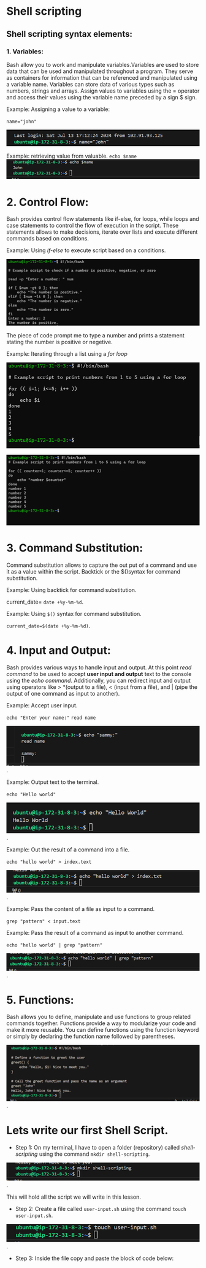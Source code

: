 
# Shell scripting
## Shell scripting syntax elements: 
### 1. Variables: 
Bash allow you to work and manipulate variables.Variables are used to store data that can be used and manipulated throughout a program. They serve as containers for information that can be referenced and manipulated using a variable name.
Variables can store data of various types such as numbers, strings and arrays. Assign values to variables using the = operator and access their values using the variable name preceded by a sign $ sign.

Example: Assigning a value to a variable:

`name="john"`

![The image shows the value to variable](image/images/value.png)

Example: retrieving value from valuable.  `echo $name`
![The image shows the retrieving value](image/images/retrieving_value.png)


# 2. Control Flow:
Bash provides control flow statements like if-else, for loops, while loops and case statements to control the flow of execution in the script. These statements allows to make decisions, iterate over lists and execute different commands based on conditions. 

Example: Using *if-else* to execute script based on a conditions.

![The image shows the if-else to execute script](image/images/if-else.png)

The piece of code prompt me to type a number and prints a statement stating the number is positive or negetive.

Example: Iterating through a list using a *for loop*

![The image shows Iterating through a list using a for loop](image/images/for_loop.png)



![The image shows Iterating through a list using a for loop](image/images/for_loop2.png)


# 3. Command Substitution:
Command substitution allows to capture the out put of a command and use it as a value within the script. Backtick or the $()syntax for command substitution.

Example: Using backtick for command substitution.

current_date= `date +%y-%m-%d`.

Example: Using `$()` syntax for command substitution.

`current_date=$(date +%y-%m-%d)`.

# 4. Input and Output:
Bash provides various ways to handle input and output. At this point *read command* to be used to accept **user input and output** text to the console using the *echo command*. Additionally, you can redirect input and output using operators like > *(output to a file), < (input from a file), and | (pipe the output of one command as input to another).

Example: Accept user input.

`echo "Enter your name:"`
`read name`

![The image shows user input](image/images/user_input.png).

Example: Output text to the terminal.

`echo "Hello world"`

![The image shows output text to the terminal](image/images/output.png).

Example: Out the result of a command into a file.

`echo "hello world" > index.text`

![The image shows out the result of a command into a file](image/images/output-command-file.png).


Example: Pass the content of a file as input to a command.

`grep "pattern" < input.text`

Example: Pass the result of a command as input to another command.

`echo "hello world" | grep "pattern"`

![The image shows the command as input to another command](image/images/command_input.png).

# 5. Functions:
Bash allows you to define, manipulate and use functions to group related commands together. Functions provide a way to modularize your code and make it more reusable. You can define functions using the function keyword or simply by declaring the function name followed by parentheses.

![The image shows the functions](image/images/functions.png).


# Lets write our first Shell Script.

- Step 1: On my terminal, I have to open a folder (repository) called *shell-scripting* using the     command  `mkdir shell-scripting`.

![The image shows mkdir shell-scripting](image/images/shell_scripting.png).

 This will hold all the script we will write in this lesson.

- Step 2: Create a file called `user-input.sh` using the command `touch user-input.sh`.

![The image shows the user-input.sh](image/images/input-usersh.png).


- Step 3: Inside the file copy and paste the block of code below: 





